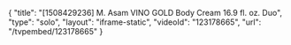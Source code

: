 {
    "title": "[1508429236] M. Asam VINO GOLD Body Cream 16.9 fl. oz. Duo",
    "type": "solo",
    "layout": "iframe-static",
    "videoId": "123178665",
    "url": "\/tvpembed\/123178665"
}